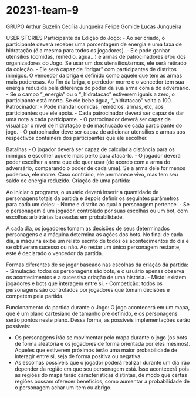 # 20231-team-9

GRUPO
Arthur Buzelin
Cecília Junqueira
Felipe Gomide
Lucas Junqueira

USER STORIES
Participante da Edição do Jogo:
           	- Ao ser criado, o participante deverá receber uma porcentagem de energia e uma taxa de hidratação (é a mesma para todos os jogadores).
           	- Ele pode ganhar utensílios (comidas, remédio, água...) e armas de patrocinadores e/ou dos organizadores do Jogo. Se usar um dos utensílios/armas, ele será retirado da coleção.
           	- Ele será capaz de “brigar” com participantes de distritos inimigos. O vencedor da briga é definido como aquele que tem as armas mais poderosas. Ao fim da briga, o perdedor morre e o vencedor tem sua energia reduzida pela diferença do poder da sua arma com a do adversário.
           	- Se o campo “_energia” ou o “_hidratacao” estiverem iguais a zero, o participante está morto. Se ele bebe água, “_hidratacao” volta a 100.
Patrocinador:
           	- Pode mandar comidas, remédios, armas, etc, aos participantes que ele apoia.
	- Cada patrocinador deverá ser capaz de dar uma nota a cada participante.
	- O patrocinador deverá ser capaz de visualizar o nível de hidratação e de machucado de cada participante do jogo.
	- O patrocinador deve ser capaz de adicionar utensílios e armas aos respectivos containers dos participantes que ele escolher.
  
Batalhas
	- O jogador deverá ser capaz de calcular a distância para os inimigos e escolher aquele mais perto para atacá-lo.
	- O jogador deverá poder escolher a arma que ele quer usar (de acordo com a arma do adversário, comparando o poder de cada uma). Se a arma dele for menos poderosa, ele morre. Caso contrário, ele permanece vivo, mas tem seu saldo de energia reduzido.
Criação de uma partida:

Ao iniciar o programa, o usuário deverá inserir a quantidade de personagens totais da partida e depois definir os seguintes parâmetros para cada um deles:
	- Nome e distrito ao qual o personagem pertence.
	- Se o personagem é um jogador, controlado por suas escolhas ou um bot, com escolhas arbitrárias baseadas em probabilidade.

A cada dia, os jogadores tomam as decisões de seus determinados personagens e a máquina determina as ações dos bots.
No final de cada dia, a máquina exibe um relato escrito de todos os acontecimentos do dia e se obtiveram sucesso ou não.
Ao restar um único personagem restante, este é declarado o vencedor da partida.

Formas diferentes de se jogar baseado nas escolhas da criação da partida:
	- Simulação: todos os personagens são bots, e o usuário apenas observa os acontecimentos e a sucessiva criação de uma história.
	- Misto: existem jogadores e bots que interagem entre si.
	- Competição: todos os personagens são controlados por jogadores que tomam decisões e competem pela partida.

Funcionamento da partida durante o Jogo:
  O jogo acontecerá em um mapa, que é um plano cartesiano de tamanho pré definido, e os personagens serão pontos neste plano. Dessa forma, as possíveis implementações serão possíveis:
- Os personagens irão se movimentar pelo mapa durante o jogo (os bots de forma aleatória e os jogadores de forma orientada por eles mesmos). Aqueles que estiverem próximos terão uma maior probabilidade de interagir entre si, seja de forma positiva ou negativa.
- As escolhas possíveis que o jogador poderá realizar durante um dia irão depender da região em que seu personagem está. Isso acontecerá pois as regiões do mapa terão características distintas, de modo que certas regiões possam oferecer benefícios, como aumentar a probabilidade de o personagem achar um item ou abrigo.    
